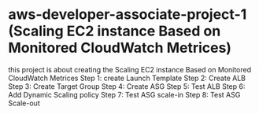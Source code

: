 # aws-developer-associate-project-1   (Scaling EC2 instance Based on Monitored CloudWatch Metrices)
this project is about creating the Scaling EC2 instance Based on Monitored CloudWatch Metrices 
Step 1: create Launch Template
Step 2: Create ALB
Step 3: Create Target Group
Step 4: Create ASG
Step 5: Test ALB
Step 6: Add Dynamic Scaling policy
Step 7: Test ASG scale-in
Step 8: Test ASG Scale-out
